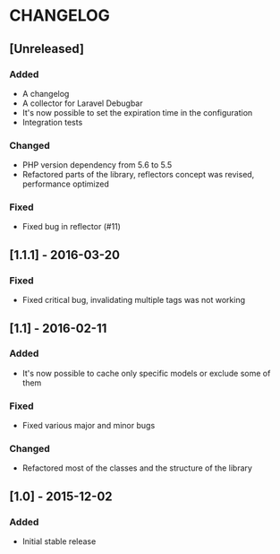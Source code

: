 # CHANGELOG

## [Unreleased]
### Added
- A changelog
- A collector for Laravel Debugbar 
- It's now possible to set the expiration time in the configuration
- Integration tests

### Changed
- PHP version dependency from 5.6 to 5.5
- Refactored parts of the library, reflectors concept was revised, performance optimized

### Fixed
- Fixed bug in reflector (#11)

## [1.1.1] - 2016-03-20
### Fixed
- Fixed critical bug, invalidating multiple tags was not working

## [1.1] - 2016-02-11
### Added
- It's now possible to cache only specific models or exclude some of them

### Fixed
- Fixed various major and minor bugs

### Changed
- Refactored most of the classes and the structure of the library

## [1.0] - 2015-12-02
### Added
- Initial stable release